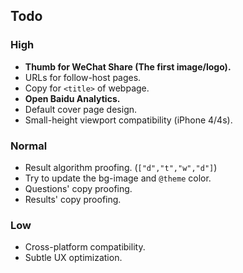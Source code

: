 ## Todo

### High
- **Thumb for WeChat Share (The first image/logo).**
- URLs for follow-host pages.
- Copy for `<title>` of webpage.
- **Open Baidu Analytics.**
- Default cover page design.
- Small-height viewport compatibility (iPhone 4/4s).

### Normal
- Result algorithm proofing. (`["d","t","w","d"]`)
- Try to update the bg-image and `@theme` color.
- Questions' copy proofing.
- Results' copy proofing.

### Low
- Cross-platform compatibility.
- Subtle UX optimization. 